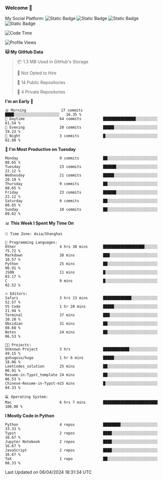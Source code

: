 ### Welcome 👋

<!--
**CheneyNine/CheneyNine** is a ✨ _special_ ✨ repository because its `README.md` (this file) appears on your GitHub profile.

Here are some ideas to get you started:

- 🔭 I’m currently working on ...
- 🌱 I’m currently learning ...
- 👯 I’m looking to collaborate on ...
- 🤔 I’m looking for help with ...
- 💬 Ask me about ...
- 📫 How to reach me: ...
- 😄 Pronouns: ...
- ⚡ Fun fact: ...
-->

My Social Platform:
![Static Badge](https://img.shields.io/badge/_-CheneyNine-black?style=flat&logo=Github&logoColor=white&cacheSeconds=https%3A%2F%2Fgithub.com%2FCheneyNine)
![Static Badge](https://img.shields.io/badge/_-cheneynine.top-purple?style=flat&logo=googlehome&logoColor=white&link=https%3A%2F%2Fwww.cheneynine.top)
![Static Badge](https://img.shields.io/badge/_-CQU__Cheney-green?style=flat&logo=wechat&logoColor=white&link=https%3A%2F%2Fwww.linkedin.com%2Fin%2Fyinan-chen-9b09202b9%2F)
![Static Badge](https://img.shields.io/badge/_-Cheney-blue?style=flat&logo=linkedin&logoColor=white&link=https%3A%2F%2Fwww.linkedin.com%2Fin%2Fyinan-chen-9b09202b9%2F)


<!--START_SECTION:waka-->
![Code Time](http://img.shields.io/badge/Code%20Time-6%20hrs%207%20mins-blue)

![Profile Views](http://img.shields.io/badge/Profile%20Views-0-blue)

**🐱 My GitHub Data** 

> 📦 1.3 MB Used in GitHub's Storage 
 > 
> 🚫 Not Opted to Hire
 > 
> 📜 14 Public Repositories 
 > 
> 🔑 4 Private Repositories 
 > 
**I'm an Early 🐤** 

```text
🌞 Morning                17 commits          ████░░░░░░░░░░░░░░░░░░░░░   16.35 % 
🌆 Daytime                64 commits          ███████████████░░░░░░░░░░   61.54 % 
🌃 Evening                20 commits          █████░░░░░░░░░░░░░░░░░░░░   19.23 % 
🌙 Night                  3 commits           █░░░░░░░░░░░░░░░░░░░░░░░░   02.88 % 
```
📅 **I'm Most Productive on Tuesday** 

```text
Monday                   9 commits           ██░░░░░░░░░░░░░░░░░░░░░░░   08.65 % 
Tuesday                  23 commits          ██████░░░░░░░░░░░░░░░░░░░   22.12 % 
Wednesday                21 commits          █████░░░░░░░░░░░░░░░░░░░░   20.19 % 
Thursday                 9 commits           ██░░░░░░░░░░░░░░░░░░░░░░░   08.65 % 
Friday                   23 commits          ██████░░░░░░░░░░░░░░░░░░░   22.12 % 
Saturday                 9 commits           ██░░░░░░░░░░░░░░░░░░░░░░░   08.65 % 
Sunday                   10 commits          ██░░░░░░░░░░░░░░░░░░░░░░░   09.62 % 
```


📊 **This Week I Spent My Time On** 

```text
🕑︎ Time Zone: Asia/Shanghai

💬 Programming Languages: 
Other                    4 hrs 38 mins       ███████████████████░░░░░░   75.72 % 
Markdown                 38 mins             ███░░░░░░░░░░░░░░░░░░░░░░   10.57 % 
Python                   25 mins             ██░░░░░░░░░░░░░░░░░░░░░░░   06.91 % 
JSON                     11 mins             █░░░░░░░░░░░░░░░░░░░░░░░░   03.17 % 
C                        9 mins              █░░░░░░░░░░░░░░░░░░░░░░░░   02.52 % 

🔥 Editors: 
Safari                   3 hrs 13 mins       █████████████░░░░░░░░░░░░   52.57 % 
VS Code                  1 hr 20 mins        █████░░░░░░░░░░░░░░░░░░░░   21.94 % 
Terminal                 37 mins             ███░░░░░░░░░░░░░░░░░░░░░░   10.10 % 
Obsidian                 31 mins             ██░░░░░░░░░░░░░░░░░░░░░░░   08.68 % 
Notes                    24 mins             ██░░░░░░░░░░░░░░░░░░░░░░░   06.53 % 

🐱‍💻 Projects: 
Unknown Project          3 hrs               ████████████░░░░░░░░░░░░░   49.15 % 
gohugoio/hugo            1 hr 6 mins         █████░░░░░░░░░░░░░░░░░░░░   18.06 % 
LeetCodes_solution       25 mins             ██░░░░░░░░░░░░░░░░░░░░░░░   06.91 % 
Resume-in-Typst_template 24 mins             ██░░░░░░░░░░░░░░░░░░░░░░░   06.53 % 
Chinese-Resume-in-Typst-m15 mins             █░░░░░░░░░░░░░░░░░░░░░░░░   04.33 % 

💻 Operating System: 
Mac                      6 hrs 7 mins        █████████████████████████   100.00 % 
```

**I Mostly Code in Python** 

```text
Python                   4 repos             ████████░░░░░░░░░░░░░░░░░   33.33 % 
Typst                    2 repos             ████░░░░░░░░░░░░░░░░░░░░░   16.67 % 
Jupyter Notebook         2 repos             ████░░░░░░░░░░░░░░░░░░░░░   16.67 % 
JavaScript               2 repos             ████░░░░░░░░░░░░░░░░░░░░░   16.67 % 
TeX                      1 repo              ██░░░░░░░░░░░░░░░░░░░░░░░   08.33 % 
```




 Last Updated on 06/04/2024 18:31:34 UTC
<!--END_SECTION:waka-->


